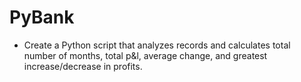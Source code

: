 # PyBank

- Create a Python script that analyzes records and calculates total number of months, total p&l, average change, and greatest increase/decrease in profits.
